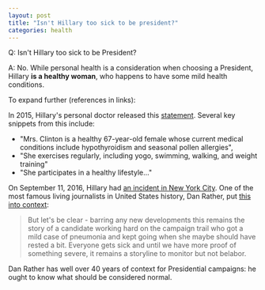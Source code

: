 ```yaml
---
layout: post
title: "Isn't Hillary too sick to be president?"
categories: health
---
```


Q: Isn't Hillary too sick to be President?

A: No. While personal health is a consideration when choosing a
President, Hillary **is a healthy woman**, who happens to have some mild
health conditions.

To expand further (references in links):

In 2015, Hillary's personal doctor released this
[statement](https://m.hrc.onl/secretary/10-documents/01-health-financial-records/2015-07-28_Statement_of_Health_-_LBardack.pdf).
Several key snippets from this include:

* "Mrs. Clinton is a healthy 67-year-old female whose current medical
conditions include hypothyroidism and seasonal pollen allergies",
* "She exercises regularly, including yogo, swimming, walking, and
  weight training"
* "She participates in a healthy lifestyle..."


On September 11, 2016, Hillary had
[an incident in New York City](https://www.washingtonpost.com/politics/clinton-falls-ill-during-911-memorial-service-in-new-york/2016/09/11/a52e09c2-7855-11e6-ac8e-cf8e0dd91dc7_story.html). One
of the most famous living journalists in United States history, Dan
Rather, put
[this into context](https://www.facebook.com/theDanRather/posts/10157417560045716):

> But let's be clear - barring any new developments this remains the
> story of a candidate working hard on the campaign trail who got a
> mild case of pneumonia and kept going when she maybe should have
> rested a bit. Everyone gets sick and until we have more proof of
> something severe, it remains a storyline to monitor but not belabor.

Dan Rather has well over 40 years of context for Presidential
campaigns: he ought to know what should be considered normal.
